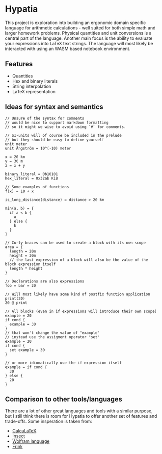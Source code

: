 # Hypatia
This project is exploration into building an ergonomic domain specific language
for arithmetic calculations - well suited for both simple math and larger homework problems. 
Physical quantities and unit conversions is a central part of the language. Another main 
focus is the ability to evaluate your expressions into LaTeX text strings. The language will most 
likely be interacted with using an WASM based notebook environment.

## Features
* Quantities
* Hex and binary literals
* String interpolation
* LaTeX representation

## Ideas for syntax and semantics
```
// Unsure of the syntax for comments
// would be nice to support markdown formatting
// so it might we wise to avoid using `#` for comments.

// SI-units will of course be included in the prelude
// but they should be easy to define yourself
unit meter
unit Ångström = 10^(-10) meter

x = 20 km
y = 30 m
z = x + y

binary_literal = 0b10101
hex_literal = 0x32ab KiB

// Some examples of functions
f(x) = 10 + x

is_long_distance(distance) = distance > 20 km

min(a, b) = {
  if a < b {
    a
  } else {
    b
  }
}

// Curly braces can be used to create a block with its own scope
area = {
  length = 20m
  height = 30m
  // the last expression of a block will also be the value of the block expression itself
  length * height 
}

// Declarations are also expressions
foo = bar = 20

// Will most likely have some kind of postfix function application
print(20)
20 @ print

// All blocks (even in if expressions will introduce their own scope)
example = 20
if cond {
  example = 30
}
// that won't change the value of "example"
// instead use the assigment operator "set"
example = 20
if cond {
  set example = 30
}

// or more idiomatically use the if expression itself
example = if cond {
  30
} else {
  20
}
```

## Comparison to other tools/languages
There are a lot of other great languages and tools with a similar purpose,
but I still think there is room for Hypatia to offer another set of features and trade-offs. 
Some insperation is taken from:
* [CalcuLaTeX](https://github.com/mkhan45/CalcuLaTeX)
* [Insect](https://github.com/sharkdp/insect)
* [Wolfram language](https://www.wolfram.com/language/)
* [Frink](https://frinklang.org/) 
